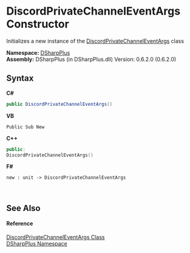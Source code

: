 # DiscordPrivateChannelEventArgs Constructor 
 

Initializes a new instance of the <a href="5bb9b6c4-894e-0aa2-4e3c-ec6c57481a36">DiscordPrivateChannelEventArgs</a> class

**Namespace:**&nbsp;<a href="503971eb-de5e-a570-9922-de9500a9b1cc">DSharpPlus</a><br />**Assembly:**&nbsp;DSharpPlus (in DSharpPlus.dll) Version: 0.6.2.0 (0.6.2.0)

## Syntax

**C#**<br />
``` C#
public DiscordPrivateChannelEventArgs()
```

**VB**<br />
``` VB
Public Sub New
```

**C++**<br />
``` C++
public:
DiscordPrivateChannelEventArgs()
```

**F#**<br />
``` F#
new : unit -> DiscordPrivateChannelEventArgs
```

<br />

## See Also


#### Reference
<a href="5bb9b6c4-894e-0aa2-4e3c-ec6c57481a36">DiscordPrivateChannelEventArgs Class</a><br /><a href="503971eb-de5e-a570-9922-de9500a9b1cc">DSharpPlus Namespace</a><br />